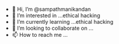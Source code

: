 - 👋 Hi, I’m @sampathmanikandan
- 👀 I’m interested in ...ethical hacking
- 🌱 I’m currently learning ...ethical hacking
- 💞️ I’m looking to collaborate on ...
- 📫 How to reach me ...

<!---
sampathmanikandan/sampathmanikandan is a ✨ special ✨ repository because its `README.md` (this file) appears on your GitHub profile.
You can click the Preview link to take a look at your changes.
--->
